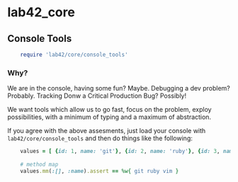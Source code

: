 # lab42\_core

## Console Tools

```ruby
    require 'lab42/core/console_tools'
```

### Why?

We are in the console, having some fun? Maybe. Debugging a dev problem? Probably. Tracking Donw a Critical Production Bug? Possibly!

We want tools which allow us to go fast, focus on the problem, exploy possibilities, with a minimum of typing and a maximum of abstraction.

If you agree with the above assesments, just load your console with `lab42/core/console_tools` and then do things like the following:

```ruby
    values = [ {id: 1, name: 'git'}, {id: 2, name: 'ruby'}, {id: 3, name: 'vim'} ]
    
    # method map
    values.mm(:[], :name).assert == %w{ git ruby vim }
```



